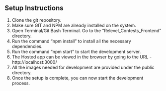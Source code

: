 ## Setup Instructions
1. Clone the git repository. 
2. Make sure GIT and NPM are already installed on the system.
3. Open Terminal/Git Bash Terminal. Go to the “Relevel_Contests_Frontend” directory.
4. Run the command “npm install” to install all the necessary dependencies.
5. Run the command “npm start” to start the development server.
6. The Hosted app can be viewed in the browser by going to the URL - http://localhost:3000/
7. All the images needed for development are provided under the public directory.	
8. Once the setup is complete, you can now start the development process.
